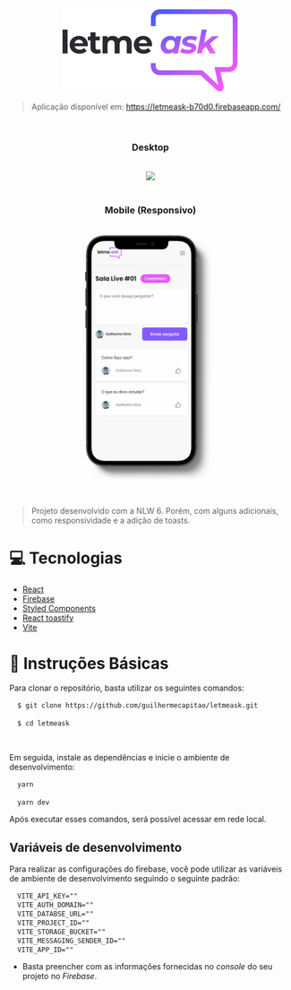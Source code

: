 <div align="center">
  <img src="src/assets/images/logo.svg"><br>
</div>


> Aplicação disponível em: https://letmeask-b70d0.firebaseapp.com/


<br>
  <div align="center">
    <h3>Desktop</h3><br>
    <img height="450px" src="src/assets/images/Silver 24‑inch iMac Mockup.png"><br>
  </div>
  <br>
  <div align="center">
    <h3>Mobile (Responsivo)</h3><br>
    <img height="450px" margin-left="50px" src="src/assets/images/iPhone 12 Mockup.png"><br>
  </div>
<br/>


> Projeto desenvolvido com a NLW 6. Porém, com alguns adicionais, como responsividade e a adição de toasts.


# 💻 Tecnologias 
  - [React](https://reactjs.org/docs/getting-started.html)
  - [Firebase](https://firebase.google.com/)
  - [Styled Components](https://styled-components.com/docs)
  - [React toastify](https://fkhadra.github.io/react-toastify/introduction)
  - [Vite](https://vitejs.dev/)

# 📝 Instruções Básicas
Para clonar o repositório, basta utilizar os seguintes comandos:
```
  $ git clone https://github.com/guilhermecapitao/letmeask.git
  
  $ cd letmeask
```
<br>

Em seguida, instale as dependências e inicie o ambiente de desenvolvimento: 
```
  yarn
  
  yarn dev
```
Após executar esses comandos, será possível acessar em rede local.

## Variáveis de desenvolvimento
Para realizar as configurações do firebase, você pode utilizar as variáveis de ambiente de desenvolvimento seguindo o seguinte padrão: 
```
  VITE_API_KEY=""
  VITE_AUTH_DOMAIN=""
  VITE_DATABSE_URL=""
  VITE_PROJECT_ID=""
  VITE_STORAGE_BUCKET=""
  VITE_MESSAGING_SENDER_ID=""
  VITE_APP_ID=""
```
* Basta preencher com as informações fornecidas no *console* do seu projeto no *Firebase*.
